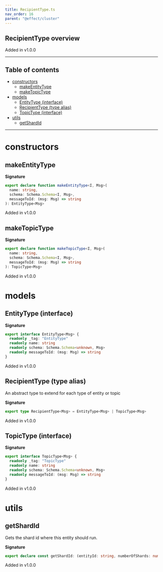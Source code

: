```yaml
---
title: RecipientType.ts
nav_order: 16
parent: "@effect/cluster"
---
```


## RecipientType overview

Added in v1.0.0

---

<h2 class="text-delta">Table of contents</h2>

- [constructors](#constructors)
  - [makeEntityType](#makeentitytype)
  - [makeTopicType](#maketopictype)
- [models](#models)
  - [EntityType (interface)](#entitytype-interface)
  - [RecipientType (type alias)](#recipienttype-type-alias)
  - [TopicType (interface)](#topictype-interface)
- [utils](#utils)
  - [getShardId](#getshardid)

---

# constructors

## makeEntityType

**Signature**

```ts
export declare function makeEntityType<I, Msg>(
  name: string,
  schema: Schema.Schema<I, Msg>,
  messageToId: (msg: Msg) => string
): EntityType<Msg>
```

Added in v1.0.0

## makeTopicType

**Signature**

```ts
export declare function makeTopicType<I, Msg>(
  name: string,
  schema: Schema.Schema<I, Msg>,
  messageToId: (msg: Msg) => string
): TopicType<Msg>
```

Added in v1.0.0

# models

## EntityType (interface)

**Signature**

```ts
export interface EntityType<Msg> {
  readonly _tag: "EntityType"
  readonly name: string
  readonly schema: Schema.Schema<unknown, Msg>
  readonly messageToId: (msg: Msg) => string
}
```

Added in v1.0.0

## RecipientType (type alias)

An abstract type to extend for each type of entity or topic

**Signature**

```ts
export type RecipientType<Msg> = EntityType<Msg> | TopicType<Msg>
```

Added in v1.0.0

## TopicType (interface)

**Signature**

```ts
export interface TopicType<Msg> {
  readonly _tag: "TopicType"
  readonly name: string
  readonly schema: Schema.Schema<unknown, Msg>
  readonly messageToId: (msg: Msg) => string
}
```

Added in v1.0.0

# utils

## getShardId

Gets the shard id where this entity should run.

**Signature**

```ts
export declare const getShardId: (entityId: string, numberOfShards: number) => ShardId.ShardId
```

Added in v1.0.0
